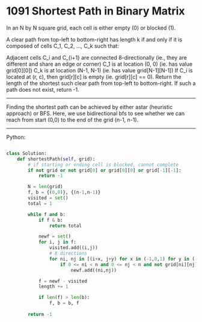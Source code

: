 # 1091 Shortest Path in Binary Matrix

In an N by N square grid, each cell is either empty (0) or blocked (1).

A clear path from top-left to bottom-right has length k if and only if it is
composed of cells C\_1, C\_2, ..., C\_k such that:

Adjacent cells C\_i and C\_{i+1} are connected 8-directionally (ie., they are
different and share an edge or corner)
C\_1 is at location (0, 0) (ie. has value grid[0][0])
C\_k is at location (N-1, N-1) (ie. has value grid[N-1][N-1])
If C\_i is located at (r, c), then grid[r][c] is empty (ie. grid[r][c] == 0).
Return the length of the shortest such clear path from top-left to
bottom-right.  If such a path does not exist, return -1.

---

Finding the shortest path can be achieved by either astar (heuristic approach)
or BFS. Here, we use bidirectional bfs to see whether we can reach from start
(0,0) to the end of the grid (n-1, n-1).

---

Python:

```python

class Solution:
    def shortestPath(self, grid):
        # if starting or ending cell is blocked, cannot complete
        if not grid or not grid[0] or grid[0][0] or grid[-1][-1]:
            return -1

        N = len(grid)
        f, b = {(0,0)}, {(n-1,n-1)}
        visited = set()
        total = 1

        while f and b:
            if f & b:
                return total

            newf = set()
            for i, j in f:
                visited.add((i,j))
                # 8 directions
                for ni, nj in [(i+x, j+y) for x in (-1,0,1) for y in (-1,0,1)]:
                    if 0 <= ni < n and 0 <= nj < n and not grid[ni][nj]:
                        newf.add((ni,nj))

            f = newf - visited
            length += 1

            if len(f) > len(b):
                f, b = b, f
        
        return -1
```
